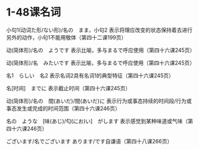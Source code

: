 # 1-48课名词

小句1(动词た形/ない形)/名の　まま，小句2    表示将理应改变的状态保持着去进行另外的动作，小句1不能用敬体（第四十二课199页）

动(简体形)/名の　ようです    表示比喻，多与まるで呼应使用（第四十六课245页）

动(简体形)/名　みたいです    表示比喻，多与まるで呼应使用（第四十六课245页）

名1　らしい　名2    表示名词2具有名词1的典型特征（第四十六课245页）

名[时间]　までに    表示截止时间（第四十六课245页）

动(简体形)/名の　間(あいだ)/間(あいだ)に    表示行为或事态持续的时间段/行为或事态发生或完成的时间范围（第四十六课246页）

名の　ような　[味(あじ)/匂(にお)い]　がします    表示感觉到某种味道或气味（第四十六课246页）

ございます/名でございます    あります/です自谦语（第四十八课266页）

